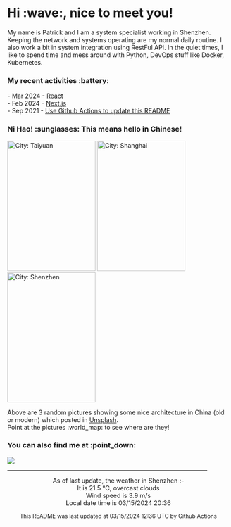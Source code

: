 <h1> Hi :wave:, nice to meet you! </h1>

<!-- <img align='right' src="https://media.giphy.com/media/3o6ZsWiPs8bx32YWyY/giphy.gif" width="300" /> -->

<p alight="left">My name is Patrick and I am a system specialist working in Shenzhen. Keeping the network and systems operating are my normal daily routine. I also work a bit in system integration using RestFul API. In the quiet times, I like to spend time and mess around with Python, DevOps stuff like Docker, Kubernetes.</p>
<h3>My recent activities :battery:</h3>
<!-- Activities start -->
- Mar 2024 - <a href='https://github.com/MoonHighway/learning-react' target='_blank'>React</a><br>
- Feb 2024 - <a href='#' target='_blank'>Next.js</a><br>
- Sep 2021 - <a href='https://docs.github.com/en/actions' target='_blank'>Use Github Actions to update this README</a><br><!-- Activities end -->

<h3>Ni Hao! :sunglasses: This means hello in Chinese!</h3>
<!-- Picture start -->
<p><img width="200" height="296" src="https://images.unsplash.com/photo-1698068399609-cc1a306ae112?crop=entropy&cs=tinysrgb&fit=max&fm=jpg&ixid=M3wyNjYzMzV8MHwxfHJhbmRvbXx8fHx8fHx8fDE3MTA1MDYxNzV8&ixlib=rb-4.0.3&q=80&w=200" title="City: Taiyuan" /> <img width="200" height="296" src="https://images.unsplash.com/photo-1574504500022-de9a6309a501?crop=entropy&cs=tinysrgb&fit=max&fm=jpg&ixid=M3wyNjYzMzV8MHwxfHJhbmRvbXx8fHx8fHx8fDE3MTA1MDYxNzV8&ixlib=rb-4.0.3&q=80&w=200" title="City: Shanghai" /> <img width="200" height="296" src="https://images.unsplash.com/photo-1561123853-249c1ff9a667?crop=entropy&cs=tinysrgb&fit=max&fm=jpg&ixid=M3wyNjYzMzV8MHwxfHJhbmRvbXx8fHx8fHx8fDE3MTA1MDYxNzV8&ixlib=rb-4.0.3&q=80&w=200" title="City: Shenzhen" /> </p><!-- Picture end -->
<p>Above are 3 random pictures showing some nice architecture in China (old or modern) which posted in <a href='https://unsplash.com/' target='_blank'>Unsplash</a>.<br>Point at the pictures :world_map: to see where are they!</p>

<h3>You can also find me at :point_down:</h3>
<p><a href="https://www.linkedin.com/in/patrick-law" target="_blank"><img src="https://img.shields.io/badge/linkedin-%230077B5.svg?&style=for-the-badge&logo=linkedin&logoColor=white" /></a>
</P>
<hr size='8' width='90%'>

<!-- Weather start -->
<p align="center">As of last update, the weather in Shenzhen :- <br>
It is 21.5 &#8451;, overcast clouds<br>
Wind speed is 3.9 m/s<br>
Local date time is 03/15/2024 20:36<br></p><!-- Weather end -->
<!-- Updatetime start -->
<p align="center" style="font-size:90%">This README was last updated at 03/15/2024 12:36 UTC by Github Actions</p><!-- Updatetime end -->
